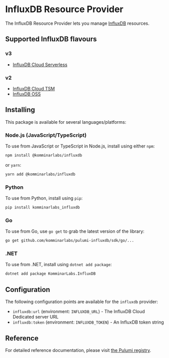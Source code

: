 # InfluxDB Resource Provider

The InfluxDB Resource Provider lets you manage [InfluxDB](https://www.influxdata.com/) resources.

## Supported InfluxDB flavours

### v3

* [InfluxDB Cloud Serverless](https://www.influxdata.com/products/influxdb-cloud/serverless/)

### v2

* [InfluxDB Cloud TSM](https://docs.influxdata.com/influxdb/cloud/)
* [InfluxDB OSS](https://docs.influxdata.com/influxdb/v2/)

## Installing

This package is available for several languages/platforms:

### Node.js (JavaScript/TypeScript)

To use from JavaScript or TypeScript in Node.js, install using either `npm`:

```bash
npm install @komminarlabs/influxdb
```

or `yarn`:

```bash
yarn add @komminarlabs/influxdb
```

### Python

To use from Python, install using `pip`:

```bash
pip install komminarlabs_influxdb
```

### Go

To use from Go, use `go get` to grab the latest version of the library:

```bash
go get github.com/komminarlabs/pulumi-influxdb/sdk/go/...
```

### .NET

To use from .NET, install using `dotnet add package`:

```bash
dotnet add package KomminarLabs.InfluxDB
```

## Configuration

The following configuration points are available for the `influxdb` provider:

- `influxdb:url` (environment: `INFLUXDB_URL`) - The InfluxDB Cloud Dedicated server URL
- `influxdb:token` (environment: `INFLUXDB_TOKEN`) - An InfluxDB token string

## Reference

For detailed reference documentation, please visit [the Pulumi registry](https://www.pulumi.com/registry/packages/influxdb/api-docs/).
